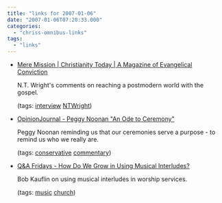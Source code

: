 ```yaml
---
title: "links for 2007-01-06"
date: "2007-01-06T07:20:33.000"
categories: 
  - "chriss-omnibus-links"
tags: 
  - "links"
---
```


- [Mere Mission | Christianity Today | A Magazine of Evangelical Conviction](http://www.christianitytoday.com/ct/2007/january/22.38.html)
    
    N.T. Wright's comments on reaching a postmodern world with the gospel.
    
    (tags: [interview](http://del.icio.us/hubbsc/interview) [NTWright](http://del.icio.us/hubbsc/NTWright))
    
- [OpinionJournal - Peggy Noonan "An Ode to Ceremony"](http://www.opinionjournal.com/columnists/pnoonan/?id=110009479)
    
    Peggy Noonan reminding us that our ceremonies serve a purpose - to remind us who we really are.
    
    (tags: [conservative](http://del.icio.us/hubbsc/conservative) [commentary](http://del.icio.us/hubbsc/commentary))
    
- [Q&A Fridays - How Do We Grow in Using Musical Interludes?](http://worshipmatters.blogs.com/bobkauflin/2007/01/qa_fridays_how_.html)
    
    Bob Kauflin on using musical interludes in worship services.
    
    (tags: [music](http://del.icio.us/hubbsc/music) [church](http://del.icio.us/hubbsc/church))

